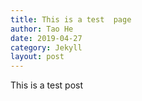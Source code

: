 ```yaml
---
title: This is a test  page 
author: Tao He
date: 2019-04-27
category: Jekyll
layout: post
---
```


This is a test post 
